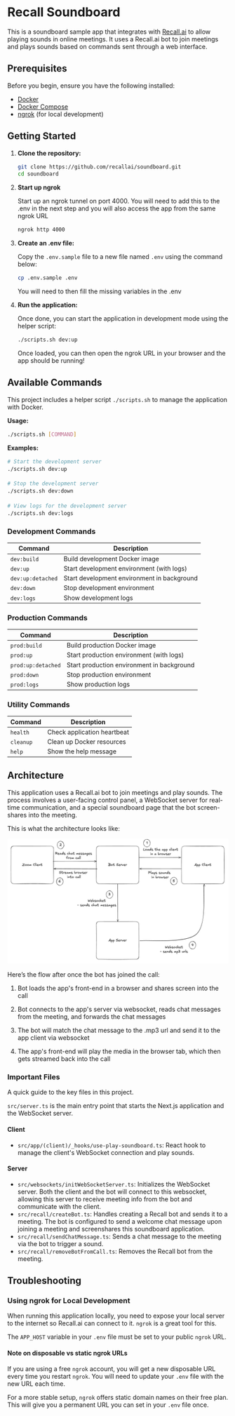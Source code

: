 # Recall Soundboard

This is a soundboard sample app that integrates with [Recall.ai](https://recall.ai) to allow playing sounds in online meetings. It uses a Recall.ai bot to join meetings and plays sounds based on commands sent through a web interface.

## Prerequisites

Before you begin, ensure you have the following installed:

- [Docker](https://docs.docker.com/get-docker/)
- [Docker Compose](https://docs.docker.com/compose/install/)
- [ngrok](https://ngrok.com/download) (for local development)

## Getting Started

1.  **Clone the repository:**

    ```bash
    git clone https://github.com/recallai/soundboard.git
    cd soundboard
    ```

2.  **Start up ngrok**

    Start up an ngrok tunnel on port 4000. You will need to add this to the .env in the next step and you will also access the app from the same ngrok URL

    ```bash
    ngrok http 4000
    ```

3.  **Create an .env file:**

    Copy the `.env.sample` file to a new file named `.env` using the command below:

    ```bash
    cp .env.sample .env
    ```

    You will need to then fill the missing variables in the .env

4.  **Run the application:**

    Once done, you can start the application in development mode using the helper script:

    ```bash
    ./scripts.sh dev:up
    ```

    Once loaded, you can then open the ngrok URL in your browser and the app should be running!

## Available Commands

This project includes a helper script `./scripts.sh` to manage the application with Docker.

**Usage:**

```bash
./scripts.sh [COMMAND]
```

**Examples:**

```bash
# Start the development server
./scripts.sh dev:up

# Stop the development server
./scripts.sh dev:down

# View logs for the development server
./scripts.sh dev:logs
```

### Development Commands

| Command           | Description                                 |
| ----------------- | ------------------------------------------- |
| `dev:build`       | Build development Docker image              |
| `dev:up`          | Start development environment (with logs)   |
| `dev:up:detached` | Start development environment in background |
| `dev:down`        | Stop development environment                |
| `dev:logs`        | Show development logs                       |

### Production Commands

| Command            | Description                                |
| ------------------ | ------------------------------------------ |
| `prod:build`       | Build production Docker image              |
| `prod:up`          | Start production environment (with logs)   |
| `prod:up:detached` | Start production environment in background |
| `prod:down`        | Stop production environment                |
| `prod:logs`        | Show production logs                       |

### Utility Commands

| Command   | Description                 |
| --------- | --------------------------- |
| `health`  | Check application heartbeat |
| `cleanup` | Clean up Docker resources   |
| `help`    | Show the help message       |

## Architecture

This application uses a Recall.ai bot to join meetings and play sounds. The process involves a user-facing control panel, a WebSocket server for real-time communication, and a special soundboard page that the bot screen-shares into the meeting.

This is what the architecture looks like:

<img src="./readme-assets/architecture-diagram.png" alt="Architecture Diagram" width="800"/>

Here’s the flow after once the bot has joined the call:

1. Bot loads the app's front-end in a browser and shares screen into the call

2. Bot connects to the app's server via websocket, reads chat messages from the meeting, and forwards the chat messages

3. The bot will match the chat message to the .mp3 url and send it to the app client via websocket

4. The app's front-end will play the media in the browser tab, which then gets streamed back into the call

### Important Files

A quick guide to the key files in this project.

`src/server.ts` is the main entry point that starts the Next.js application and the WebSocket server.

#### Client

- `src/app/(client)/_hooks/use-play-soundboard.ts`: React hook to manage the client's WebSocket connection and play sounds.

#### Server

- `src/websockets/initWebSocketServer.ts`: Initializes the WebSocket server. Both the client and the bot will connect to this websocket, allowing this server to receive meeting info from the bot and communicate with the client.
- `src/recall/createBot.ts`: Handles creating a Recall bot and sends it to a meeting. The bot is configured to send a welcome chat message upon joining a meeting and screenshares this soundboard application.
- `src/recall/sendChatMessage.ts`: Sends a chat message to the meeting via the bot to trigger a sound.
- `src/recall/removeBotFromCall.ts`: Removes the Recall bot from the meeting.

## Troubleshooting

### Using ngrok for Local Development

When running this application locally, you need to expose your local server to the internet so Recall.ai can connect to it. `ngrok` is a great tool for this.

The `APP_HOST` variable in your `.env` file must be set to your public `ngrok` URL.

#### Note on disposable vs static ngrok URLs

If you are using a free `ngrok` account, you will get a new disposable URL every time you restart `ngrok`. You will need to update your `.env` file with the new URL each time.

For a more stable setup, `ngrok` offers static domain names on their free plan. This will give you a permanent URL you can set in your `.env` file once.
